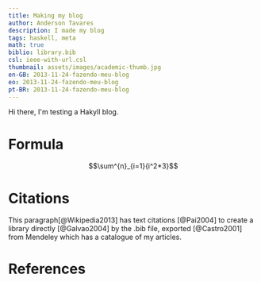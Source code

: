 ```yaml
---
title: Making my blog
author: Anderson Tavares
description: I made my blog
tags: haskell, meta
math: true
biblio: library.bib
csl: ieee-with-url.csl
thumbnail: assets/images/academic-thumb.jpg
en-GB: 2013-11-24-fazendo-meu-blog
eo: 2013-11-24-fazendo-meu-blog
pt-BR: 2013-11-24-fazendo-meu-blog
---
```


Hi there, I'm testing a Hakyll blog.

# Formula

$$\sum^{n}_{i=1}{i^2*3}$$

# Citations

This paragraph[@Wikipedia2013] has text citations [@Pai2004] 
to create a library directly [@Galvao2004] 
by the .bib file, exported [@Castro2001] from Mendeley which has
a catalogue of my articles.

# References

